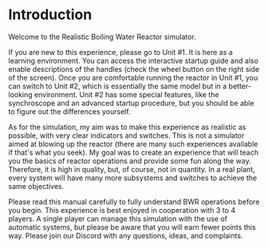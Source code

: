 # Introduction

Welcome to the Realistic Boiling Water Reactor simulator.

If you are new to this experience, please go to Unit #1. It is here as a learning environment. You can access the interactive startup guide and also enable descriptions of the handles (check the wheel button on the right side of the screen). Once you are comfortable running the reactor in Unit #1, you can switch to Unit #2, which is essentially the same model but in a better-looking environment. Unit #2 has some special features, like the synchroscope and an advanced startup procedure, but you should be able to figure out the differences yourself.

As for the simulation, my aim was to make this experience as realistic as possible, with very clear indicators and switches. This is not a simulator aimed at blowing up the reactor (there are many such experiences available if that's what you seek). My goal was to create an experience that will teach you the basics of reactor operations and provide some fun along the way. Therefore, it is high in quality, but, of course, not in quantity. In a real plant, every system will have many more subsystems and switches to achieve the same objectives.

Please read this manual carefully to fully understand BWR operations before you begin. This experience is best enjoyed in cooperation with 3 to 4 players. A single player can manage this simulation with the use of automatic systems, but please be aware that you will earn fewer points this way. Please join our Discord with any questions, ideas, and complaints.
